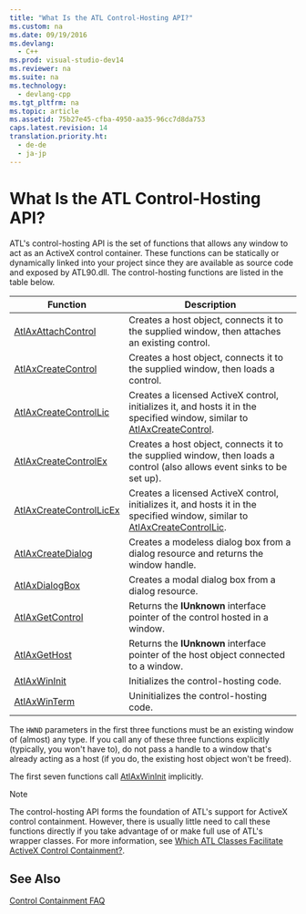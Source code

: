 ```yaml
---
title: "What Is the ATL Control-Hosting API?"
ms.custom: na
ms.date: 09/19/2016
ms.devlang: 
  - C++
ms.prod: visual-studio-dev14
ms.reviewer: na
ms.suite: na
ms.technology: 
  - devlang-cpp
ms.tgt_pltfrm: na
ms.topic: article
ms.assetid: 75b27e45-cfba-4950-aa35-96cc7d8da753
caps.latest.revision: 14
translation.priority.ht: 
  - de-de
  - ja-jp
---
```

# What Is the ATL Control-Hosting API?
ATL's control-hosting API is the set of functions that allows any window to act as an ActiveX control container. These functions can be statically or dynamically linked into your project since they are available as source code and exposed by ATL90.dll. The control-hosting functions are listed in the table below.  
  
|Function|Description|  
|--------------|-----------------|  
|[AtlAxAttachControl](../vs140/AtlAxAttachControl.md)|Creates a host object, connects it to the supplied window, then attaches an existing control.|  
|[AtlAxCreateControl](../vs140/AtlAxCreateControl.md)|Creates a host object, connects it to the supplied window, then loads a control.|  
|[AtlAxCreateControlLic](../vs140/AtlAxCreateControlLic.md)|Creates a licensed ActiveX control, initializes it, and hosts it in the specified window, similar to [AtlAxCreateControl](../vs140/AtlAxCreateControl.md).|  
|[AtlAxCreateControlEx](../vs140/AtlAxCreateControlEx.md)|Creates a host object, connects it to the supplied window, then loads a control (also allows event sinks to be set up).|  
|[AtlAxCreateControlLicEx](../vs140/AtlAxCreateControlLicEx.md)|Creates a licensed ActiveX control, initializes it, and hosts it in the specified window, similar to [AtlAxCreateControlLic](../vs140/AtlAxCreateControlLic.md).|  
|[AtlAxCreateDialog](../vs140/AtlAxCreateDialog.md)|Creates a modeless dialog box from a dialog resource and returns the window handle.|  
|[AtlAxDialogBox](../vs140/AtlAxDialogBox.md)|Creates a modal dialog box from a dialog resource.|  
|[AtlAxGetControl](../vs140/AtlAxGetControl.md)|Returns the **IUnknown** interface pointer of the control hosted in a window.|  
|[AtlAxGetHost](../vs140/AtlAxGetHost.md)|Returns the **IUnknown** interface pointer of the host object connected to a window.|  
|[AtlAxWinInit](../vs140/AtlAxWinInit.md)|Initializes the control-hosting code.|  
|[AtlAxWinTerm](../vs140/AtlAxWinTerm.md)|Uninitializes the control-hosting code.|  
  
 The `HWND` parameters in the first three functions must be an existing window of (almost) any type. If you call any of these three functions explicitly (typically, you won't have to), do not pass a handle to a window that's already acting as a host (if you do, the existing host object won't be freed).  
  
 The first seven functions call [AtlAxWinInit](../vs140/AtlAxWinInit.md) implicitly.  
  
> [!NOTE]
>  The control-hosting API forms the foundation of ATL's support for ActiveX control containment. However, there is usually little need to call these functions directly if you take advantage of or make full use of ATL's wrapper classes. For more information, see [Which ATL Classes Facilitate ActiveX Control Containment?](../vs140/Which-ATL-Classes-Facilitate-ActiveX-Control-Containment-.md).  
  
## See Also  
 [Control Containment FAQ](../vs140/ATL-Control-Containment-FAQ.md)